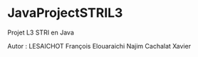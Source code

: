 # JavaProjectSTRIL3
Projet L3 STRI en Java 

Autor : LESAICHOT François Elouaraichi Najim Cachalat Xavier
